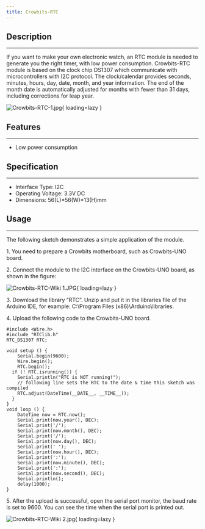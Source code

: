 ```yaml
---
title: Crowbits-RTC
---
```


## Description
-----------

If you want to make your own electronic watch, an RTC module is needed to generate you the right timer, with low power consumption. Crowbits-RTC module is based on the clock chip DS1307 which communicate with microcontrollers with I2C protocol. The clock/calendar provides seconds, minutes, hours, day, date, month, and year information. The end of the month date is automatically adjusted for months with fewer than 31 days, including corrections for leap year.

![Crowbits-RTC-1.jpg](https://wiki.elecrow.com/images/thumb/5/56/Crowbits-RTC-1.jpg/600px-Crowbits-RTC-1.jpg){ loading=lazy }

## Features
--------

- Low power consumption

## Specification
-------------

- Interface Type: I2C
- Operating Voltage: 3.3V DC
- Dimensions: 56(L)\*56(W)\*13(H)mm

## Usage
-----

The following sketch demonstrates a simple application of the module.

1\. You need to prepare a Crowbits motherboard, such as Crowbits-UNO board.

2\. Connect the module to the I2C interface on the Crowbits-UNO board, as shown in the figure:

![Crowbits-RTC-Wiki 1.JPG](https://wiki.elecrow.com/images/thumb/8/8c/Crowbits-RTC-Wiki_1.JPG/600px-Crowbits-RTC-Wiki_1.JPG){ loading=lazy }

3\. Download the library “RTC”. Unzip and put it in the libraries file of the Arduino IDE, for example: C:\\Program Files (x86)\\Arduino\\libraries.

4\. Upload the following code to the Crowbits-UNO board.

```
#include <Wire.h>
#include "RTClib.h"
RTC_DS1307 RTC;

void setup () {
    Serial.begin(9600);
    Wire.begin();
    RTC.begin();
  if (! RTC.isrunning()) {
    Serial.println("RTC is NOT running!");
    // following line sets the RTC to the date & time this sketch was compiled
    RTC.adjust(DateTime(__DATE__, __TIME__));
  }
}
void loop () {
    DateTime now = RTC.now(); 
    Serial.print(now.year(), DEC);
    Serial.print('/');
    Serial.print(now.month(), DEC);
    Serial.print('/');
    Serial.print(now.day(), DEC);
    Serial.print(' ');
    Serial.print(now.hour(), DEC);
    Serial.print(':');
    Serial.print(now.minute(), DEC);
    Serial.print(':');
    Serial.print(now.second(), DEC);
    Serial.println(); 
    delay(1000);
}
```

5\. After the upload is successful, open the serial port monitor, the baud rate is set to 9600. You can see the time when the serial port is printed out.

![Crowbits-RTC-Wiki 2.jpg](https://wiki.elecrow.com/images/thumb/6/6c/Crowbits-RTC-Wiki_2.jpg/600px-Crowbits-RTC-Wiki_2.jpg){ loading=lazy }